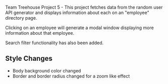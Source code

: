 
Team Treehouse Project 5 - This project fetches data from the random user API generator and displays information about each on an "employee" directory page.

Clicking on an employee will generate a modal window displaying more information about that employee.

Search filter functionality has also been added.


## Style Changes
* Body background color changed
* Border and border radius changed for a zoom like effect